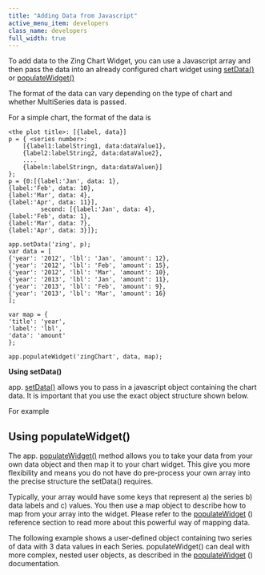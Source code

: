 ```yaml
---
title: "Adding Data from Javascript"
active_menu_item: developers
class_name: developers
full_width: true
---
```



To add data to the Zing Chart Widget, you can use a Javascript array and then pass the data into an already configured chart widget using [setData()](/developers/user-guide/scripting-apis/client-api/widget-data-state-manipulation/setdata) or [populateWidget()](/developers/user-guide/scripting-apis/client-api/widget-data-state-manipulation/populatewidget/)

The format of the data can vary depending on the type of chart and whether MultiSeries data is passed.

For a simple chart, the format of the data is

    <the plot title>: [{label, data}] 
    p = { <series number>: 
        [{label1:labelString1, data:dataValue1},
        {label2:labelString2, data:dataValue2},
        ....
        {labeln:labelStringn, data:dataValuen}]
    };
    p = {0:[{label:'Jan', data: 1}, 
    {label:'Feb', data: 10}, 
    {label:'Mar', data: 4}, 
    {label:'Apr', data: 11}],
             second: [{label:'Jan', data: 4}, 
    {label:'Feb', data: 1}, 
    {label:'Mar', data: 7}, 
    {label:'Apr', data: 3}]};
     
    app.setData('zing', p);
    var data = [
    {'year': '2012', 'lbl': 'Jan', 'amount': 12},
    {'year': '2012', 'lbl': 'Feb', 'amount': 15},
    {'year': '2012', 'lbl': 'Mar', 'amount': 10},
    {'year': '2013', 'lbl': 'Jan', 'amount': 11},
    {'year': '2013', 'lbl': 'Feb', 'amount': 9},
    {'year': '2013', 'lbl': 'Mar', 'amount': 16}
    ];
        
    var map = {
    'title': 'year',
    'label': 'lbl',
    'data': 'amount'
    };
        
    app.populateWidget('zingChart', data, map);
     
   

**Using setData()**

app. [setData()](/developers/user-guide/scripting-apis/client-api/widget-data-state-manipulation/setdata) allows you to pass in a javascript object containing the chart data. It is important that you use the exact object structure shown below.

For example

## Using populateWidget()

The app. [populateWidget()](/developers/user-guide/scripting-apis/client-api/widget-data-state-manipulation/populatewidget/) method allows you to take your data from your own data object and then map it to your chart widget. This give you more flexibility and means you do not have do pre-process your own array into the precise structure the setData() requires.

Typically, your array would have some keys that represent a) the series b) data labels and c) values. You then use a map object to describe how to map from your array into the widget. Please refer to the [populateWidget](/developers/user-guide/scripting-apis/client-api/widget-data-state-manipulation/populatewidget/) () reference section to read more about this powerful way of mapping data.

The following example shows a user-defined object containing two series of data with 3 data values in each Series. populateWidget() can deal with more complex, nested user objects, as described in the [populateWidget](/developers/user-guide/scripting-apis/client-api/widget-data-state-manipulation/populatewidget/) () documentation.

